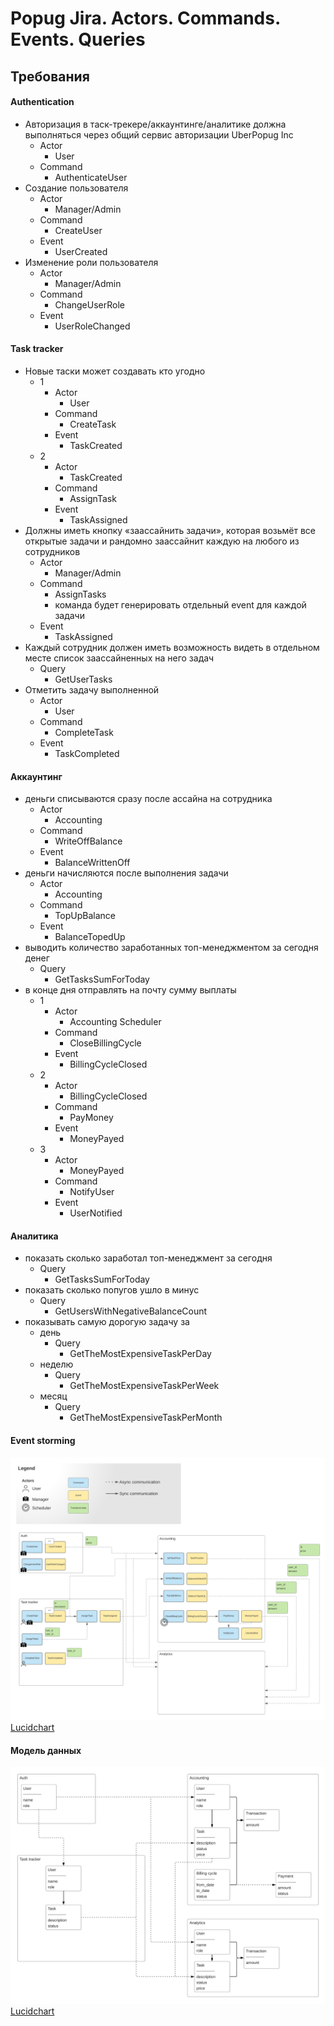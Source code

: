 # Popug Jira. Actors. Commands. Events. Queries

## Требования
#### Authentication
* Авторизация в таск-трекере/аккаунтинге/аналитике должна выполняться через общий сервис авторизации UberPopug Inc
    * Actor
        * User
    * Command
        * AuthenticateUser
* Создание пользователя
    * Actor
        * Manager/Admin
    * Command
        * CreateUser
    * Event
        * UserCreated
* Изменение роли пользователя
    * Actor
        * Manager/Admin
    * Command
        * ChangeUserRole
    * Event
        * UserRoleChanged

#### Task tracker
* Новые таски может создавать кто угодно
    * 1
      * Actor
          * User
      * Command
          * CreateTask
      * Event
          * TaskCreated
    * 2
      * Actor
        * TaskCreated
      * Command
          * AssignTask
      * Event
          * TaskAssigned
* Должны иметь кнопку «заассайнить задачи», которая возьмёт все открытые задачи и рандомно заассайнит каждую на любого из сотрудников
    * Actor
        * Manager/Admin
    * Command
        * AssignTasks
        * команда будет генерировать отдельный event для каждой задачи
    * Event
        * TaskAssigned
* Каждый сотрудник должен иметь возможность видеть в отдельном месте список заассайненных на него задач
    * Query
        * GetUserTasks
* Отметить задачу выполненной
    * Actor
        * User
    * Command
        * CompleteTask
    * Event
        * TaskCompleted

#### Аккаунтинг
* деньги списываются сразу после ассайна на сотрудника
    * Actor
        * Accounting
    * Command
        * WriteOffBalance
    * Event
        * BalanceWrittenOff
* деньги начисляются после выполнения задачи
    * Actor
        * Accounting
    * Command
        * TopUpBalance
    * Event
        * BalanceTopedUp
* выводить количество заработанных топ-менеджментом за сегодня денег
    * Query
        * GetTasksSumForToday
* в конце дня отправлять на почту сумму выплаты
  * 1
      * Actor
          * Accounting Scheduler
      * Command
          * CloseBillingCycle
      * Event
          * BillingCycleClosed
  * 2 
    * Actor
        * BillingCycleClosed
    * Command
        * PayMoney
    * Event
        * MoneyPayed
  * 3
      * Actor
          * MoneyPayed
      * Command
          * NotifyUser
      * Event
          * UserNotified

#### Аналитика
* показать сколько заработал топ-менеджмент за сегодня
    * Query
        * GetTasksSumForToday
* показать сколько попугов ушло в минус
    * Query
        * GetUsersWithNegativeBalanceCount
*  показывать самую дорогую задачу за
    * день
        * Query
            * GetTheMostExpensiveTaskPerDay
    * неделю
        * Query
            * GetTheMostExpensiveTaskPerWeek
    * месяц
        * Query
            * GetTheMostExpensiveTaskPerMonth


#### Event storming
![Event storming](assets/Popug%20Jira.%20@somenugget.png)
[Lucidchart](https://lucid.app/lucidchart/aa2ccdb3-8328-47ae-bd24-3b83cf35efdf/edit?invitationId=inv_3d8208ff-3fc2-4c9d-947c-270da3247e8c)


#### Модель данных
![Модель данных](assets/Popug%20Jira.%20@somenugget%20-%20Data.png)
[Lucidchart](https://lucid.app/lucidchart/aa2ccdb3-8328-47ae-bd24-3b83cf35efdf/edit?viewport_loc=-1318%2C-331%2C4214%2C2113%2CdGKokMdYCRs-&invitationId=inv_3d8208ff-3fc2-4c9d-947c-270da3247e8c)
